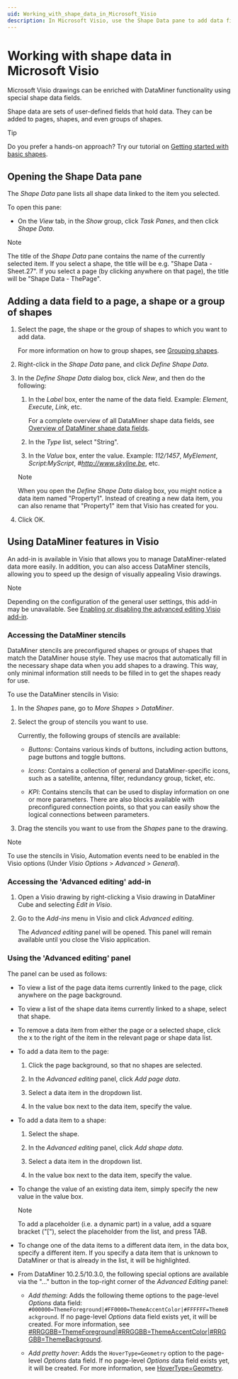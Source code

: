 ```yaml
---
uid: Working_with_shape_data_in_Microsoft_Visio
description: In Microsoft Visio, use the Shape Data pane to add data fields to pages, shapes, or groups of shapes to enrich drawings with DataMiner functionality.
---
```


# Working with shape data in Microsoft Visio

Microsoft Visio drawings can be enriched with DataMiner functionality using special shape data fields.

Shape data are sets of user-defined fields that hold data. They can be added to pages, shapes, and even groups of shapes.

> [!TIP]
> Do you prefer a hands-on approach? Try our tutorial on [Getting started with basic shapes](xref:Getting_started_with_basic_shapes).

## Opening the Shape Data pane

The *Shape Data* pane lists all shape data linked to the item you selected.

To open this pane:

- On the *View* tab, in the *Show* group, click *Task Panes*, and then click *Shape Data*.

> [!NOTE]
> The title of the *Shape Data* pane contains the name of the currently selected item. If you select a shape, the title will be e.g. "Shape Data - Sheet.27". If you select a page (by clicking anywhere on that page), the title will be "Shape Data - ThePage".

## Adding a data field to a page, a shape or a group of shapes

1. Select the page, the shape or the group of shapes to which you want to add data.

   For more information on how to group shapes, see [Grouping shapes](xref:Grouping_shapes).

1. Right-click in the *Shape Data* pane, and click *Define Shape Data*.

1. In the *Define Shape Data* dialog box, click *New*, and then do the following:

   1. In the *Label* box, enter the name of the data field. Example: *Element*, *Execute*, *Link*, etc.

      For a complete overview of all DataMiner shape data fields, see [Overview of DataMiner shape data fields](xref:Overview_of_DataMiner_shape_data_fields).

   1. In the *Type* list, select "String".

   1. In the *Value* box, enter the value. Example: *112/1457*, *MyElement*, *Script:MyScript*, *#http://www.skyline.be*, etc.

   > [!NOTE]
   > When you open the *Define Shape Data* dialog box, you might notice a data item named "Property1". Instead of creating a new data item, you can also rename that "Property1" item that Visio has created for you.

1. Click OK.

## Using DataMiner features in Visio

An add-in is available in Visio that allows you to manage DataMiner-related data more easily. In addition, you can also access DataMiner stencils, allowing you to speed up the design of visually appealing Visio drawings.

> [!NOTE]
> Depending on the configuration of the general user settings, this add-in may be unavailable. See [Enabling or disabling the advanced editing Visio add-in](xref:ClientSettings_json#enabling-or-disabling-the-advanced-editing-visio-add-in).

### Accessing the DataMiner stencils

DataMiner stencils are preconfigured shapes or groups of shapes that match the DataMiner house style. They use macros that automatically fill in the necessary shape data when you add shapes to a drawing. This way, only minimal information still needs to be filled in to get the shapes ready for use.

To use the DataMiner stencils in Visio:

1. In the *Shapes* pane, go to *More Shapes* > *DataMiner*.

1. Select the group of stencils you want to use.

   Currently, the following groups of stencils are available:

   - *Buttons*: Contains various kinds of buttons, including action buttons, page buttons and toggle buttons.

   - *Icons*: Contains a collection of general and DataMiner-specific icons, such as a satellite, antenna, filter, redundancy group, ticket, etc.

   - *KPI*: Contains stencils that can be used to display information on one or more parameters. There are also blocks available with preconfigured connection points, so that you can easily show the logical connections between parameters.

1. Drag the stencils you want to use from the *Shapes* pane to the drawing.

> [!NOTE]
> To use the stencils in Visio, Automation events need to be enabled in the Visio options (Under *Visio Options* > *Advanced* > *General*).

### Accessing the 'Advanced editing' add-in

1. Open a Visio drawing by right-clicking a Visio drawing in DataMiner Cube and selecting *Edit in Visio*.

1. Go to the *Add-ins* menu in Visio and click *Advanced editing*.

   The *Advanced editing* panel will be opened. This panel will remain available until you close the Visio application.

### Using the 'Advanced editing' panel

The panel can be used as follows:

- To view a list of the page data items currently linked to the page, click anywhere on the page background.

- To view a list of the shape data items currently linked to a shape, select that shape.

- To remove a data item from either the page or a selected shape, click the x to the right of the item in the relevant page or shape data list.

- To add a data item to the page:

  1. Click the page background, so that no shapes are selected.

  1. In the *Advanced editing* panel, click *Add page data*.

  1. Select a data item in the dropdown list.

  1. In the value box next to the data item, specify the value.

- To add a data item to a shape:

  1. Select the shape.

  1. In the *Advanced editing* panel, click *Add shape data*.

  1. Select a data item in the dropdown list.

  1. In the value box next to the data item, specify the value.

- To change the value of an existing data item, simply specify the new value in the value box.

  > [!NOTE]
  > To add a placeholder (i.e. a dynamic part) in a value, add a square bracket ("\["), select the placeholder from the list, and press TAB.

- To change one of the data items to a different data item, in the data box, specify a different item. If you specify a data item that is unknown to DataMiner or that is already in the list, it will be highlighted.

- From DataMiner 10.2.5/10.3.0, the following special options are available via the "..." button in the top-right corner of the *Advanced Editing* panel:

  - *Add theming*: Adds the following theme options to the page-level *Options* data field: `#000000=ThemeForeground|#FF0000=ThemeAccentColor|#FFFFFF=ThemeBackground`. If no page-level *Options* data field exists yet, it will be created. For more information, see [#RRGGBB=ThemeForeground\|#RRGGBB=ThemeAccentColor\|#RRGGBB=ThemeBackground](xref:Overview_of_page_and_shape_options#rrggbbthemeforegroundrrggbbthemeaccentcolorrrggbbthemebackground).

  - *Add pretty hover*: Adds the `HoverType=Geometry` option to the page-level *Options* data field. If no page-level *Options* data field exists yet, it will be created. For more information, see [HoverType=Geometry](xref:Overview_of_page_and_shape_options#hovertypegeometry).
